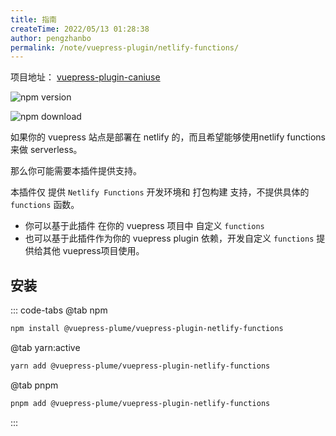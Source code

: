 ```yaml
---
title: 指南
createTime: 2022/05/13 01:28:38
author: pengzhanbo
permalink: /note/vuepress-plugin/netlify-functions/
---
```


项目地址： [vuepress-plugin-caniuse](https://github.com/pengzhanbo/vuepress-theme-plume/tree/main/packages/plugin-netlify-functions)

![npm version](https://badge.fury.io/js/@vuepress-plume%2Fvuepress-plugin-netlify-functions.svg)

![npm download](https://img.shields.io/npm/dy/@vuepress-plume/vuepress-plugin-netlify-functions)

如果你的 vuepress 站点是部署在 netlify 的，而且希望能够使用netlify functions 来做 serverless。

那么你可能需要本插件提供支持。

本插件仅 提供 `Netlify Functions` 开发环境和 打包构建 支持，不提供具体的 `functions` 函数。

- 你可以基于此插件 在你的 vuepress 项目中 自定义 `functions` 
- 也可以基于此插件作为你的 vuepress plugin 依赖，开发自定义 `functions` 提供给其他 vuepress项目使用。

## 安装

::: code-tabs
@tab  npm
``` sh
npm install @vuepress-plume/vuepress-plugin-netlify-functions
```

@tab yarn:active
``` sh
yarn add @vuepress-plume/vuepress-plugin-netlify-functions
```

@tab pnpm
``` sh
pnpm add @vuepress-plume/vuepress-plugin-netlify-functions
```

:::
